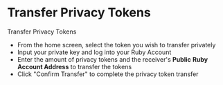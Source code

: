 # Transfer Privacy Tokens

Transfer Privacy Tokens

* From the home screen, select the token you wish to transfer privately
* Input your private key and log into your Ruby Account
* Enter the amount of privacy tokens and the receiver's **Public** **Ruby Account Address** to transfer the tokens
* Click "Confirm Transfer" to complete the privacy token transfer
